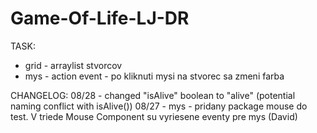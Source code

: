 # Game-Of-Life-LJ-DR



TASK:

- grid  - arraylist stvorcov
- mys - action event
          - po kliknuti mysi na stvorec sa zmeni farba 




CHANGELOG:
08/28	- changed "isAlive" boolean to "alive" (potential naming conflict with isAlive())
08/27 - mys - pridany package mouse do test. V triede Mouse Component su vyriesene eventy pre mys (David) 





